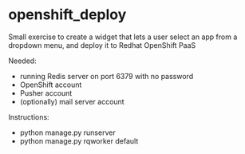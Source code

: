 openshift_deploy
================

Small exercise to create a widget that lets a user select an app from a dropdown menu, and deploy it to Redhat OpenShift PaaS

Needed:
* running Redis server on port 6379 with no password
* OpenShift account
* Pusher account
* (optionally) mail server account

Instructions:
  * python manage.py runserver
  * python manage.py rqworker default

